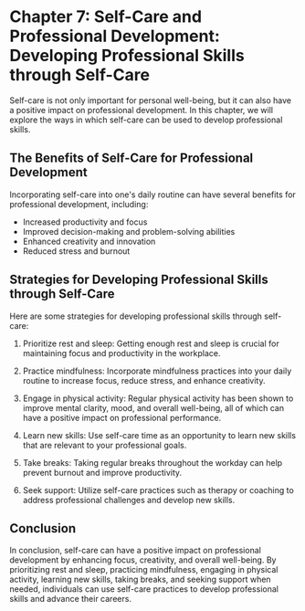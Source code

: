 Chapter 7: Self-Care and Professional Development: Developing Professional Skills through Self-Care
===================================================================================================

Self-care is not only important for personal well-being, but it can also have a positive impact on professional development. In this chapter, we will explore the ways in which self-care can be used to develop professional skills.

The Benefits of Self-Care for Professional Development
------------------------------------------------------

Incorporating self-care into one's daily routine can have several benefits for professional development, including:

* Increased productivity and focus
* Improved decision-making and problem-solving abilities
* Enhanced creativity and innovation
* Reduced stress and burnout

Strategies for Developing Professional Skills through Self-Care
---------------------------------------------------------------

Here are some strategies for developing professional skills through self-care:

1. Prioritize rest and sleep: Getting enough rest and sleep is crucial for maintaining focus and productivity in the workplace.

2. Practice mindfulness: Incorporate mindfulness practices into your daily routine to increase focus, reduce stress, and enhance creativity.

3. Engage in physical activity: Regular physical activity has been shown to improve mental clarity, mood, and overall well-being, all of which can have a positive impact on professional performance.

4. Learn new skills: Use self-care time as an opportunity to learn new skills that are relevant to your professional goals.

5. Take breaks: Taking regular breaks throughout the workday can help prevent burnout and improve productivity.

6. Seek support: Utilize self-care practices such as therapy or coaching to address professional challenges and develop new skills.

Conclusion
----------

In conclusion, self-care can have a positive impact on professional development by enhancing focus, creativity, and overall well-being. By prioritizing rest and sleep, practicing mindfulness, engaging in physical activity, learning new skills, taking breaks, and seeking support when needed, individuals can use self-care practices to develop professional skills and advance their careers.
